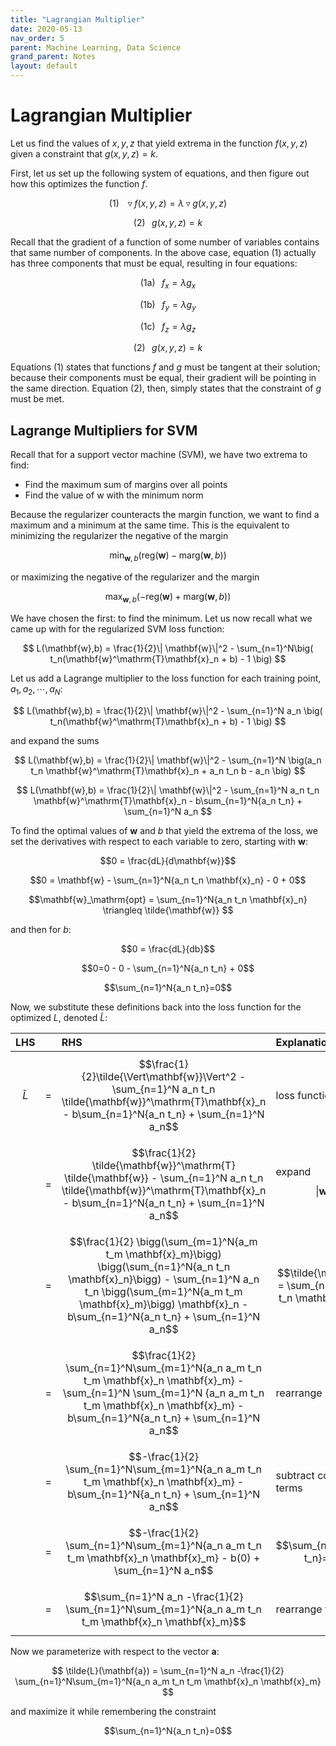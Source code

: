 ```yaml
---
title: "Lagrangian Multiplier"
date: 2020-05-13
nav_order: 5
parent: Machine Learning, Data Science
grand_parent: Notes
layout: default
---
```


# Lagrangian Multiplier

Let us find the values of $x,y,z$ that yield extrema in the function $f(x,y,z)$ given a constraint that $g(x,y,z)=k$.


First, let us set up the following system of equations, and then figure out how this optimizes the function $f$.

$$
(1)\;\;\;\triangledown f(x,y,z) = \lambda \triangledown g(x,y,z)
$$

$$(2)\;\;\;g(x,y,z)=k$$

Recall that the gradient of a function of some number of variables contains that same number of components. In the above case, equation $(1)$ actually has three components that must be equal, resulting in four equations:

$$(\mathrm{1a})\;\;\;f_x=\lambda g_x$$

$$(\mathrm{1b})\;\;\;f_y=\lambda g_y$$

$$(\mathrm{1c})\;\;\;f_z=\lambda g_z$$

$$(2)\;\;\;g(x,y,z)=k$$

Equations $(1)$ states that functions $f$ and $g$ must be tangent at their solution; because their components must be equal, their gradient will be pointing in the same direction. Equation $(2)$, then, simply states that the constraint of $g$ must be met.


## Lagrange Multipliers for SVM

Recall that for a support vector machine (SVM), we have two extrema to find:
- Find the maximum sum of margins over all points
- Find the value of $\mathrm{w}$ with the minimum norm

Because the regularizer counteracts the margin function, we want to find a maximum and a minimum at the same time. This is the equivalent to minimizing the regularizer the negative of the margin

$$
\min_{\mathbf{w},b}(\mathrm{reg}(\mathbf{w}) - \mathrm{marg}(\mathbf{w},b))
$$

or maximizing the negative of the regularizer and the margin

$$
\max_{\mathbf{w},b}(-\mathrm{reg}(\mathbf{w}) + \mathrm{marg}(\mathbf{w},b))
$$

We have chosen the first: to find the minimum. Let us now recall what we came up with for the regularized SVM loss function:

$$
L(\mathbf{w},b) = \frac{1}{2}\| \mathbf{w}\|^2 - \sum_{n=1}^N\big( t_n(\mathbf{w}^\mathrm{T}\mathbf{x}_n + b) - 1 \big)
$$

Let us add a Lagrange multiplier to the loss function for each training point, $a_1, a_2, \cdots, a_N$:

$$
L(\mathbf{w},b) = \frac{1}{2}\| \mathbf{w}\|^2 - \sum_{n=1}^N a_n \big( t_n(\mathbf{w}^\mathrm{T}\mathbf{x}_n + b) - 1 \big)
$$

and expand the sums

$$
L(\mathbf{w},b) = \frac{1}{2}\| \mathbf{w}\|^2 - \sum_{n=1}^N \big(a_n t_n \mathbf{w}^\mathrm{T}\mathbf{x}_n + a_n t_n b - a_n \big)
$$

$$
L(\mathbf{w},b) = \frac{1}{2}\| \mathbf{w}\|^2 - \sum_{n=1}^N a_n t_n \mathbf{w}^\mathrm{T}\mathbf{x}_n - b\sum_{n=1}^N{a_n t_n} + \sum_{n=1}^N a_n 
$$

To find the optimal values of $\mathbf{w}$ and $b$ that yield the extrema of the loss, we set the derivatives with respect to each variable to zero, starting with $\mathbf{w}$:

$$0 = \frac{dL}{d\mathbf{w}}$$

$$0 = \mathbf{w} - \sum_{n=1}^N{a_n t_n \mathbf{x}_n} - 0 + 0$$

$$\mathbf{w}_\mathrm{opt} = \sum_{n=1}^N{a_n t_n \mathbf{x}_n} \triangleq \tilde{\mathbf{w}} $$

and then for $b$:

$$0 = \frac{dL}{db}$$

$$0=0 - 0 - \sum_{n=1}^N{a_n t_n} + 0$$

$$\sum_{n=1}^N{a_n t_n}=0$$

Now, we substitute these definitions back into the loss function for the optimized $L$, denoted $\tilde{L}$:

|LHS||RHS|Explanation|
|--:|:-:|:--|:--|
| $$\tilde{L}$$ | $$=$$ | $$\frac{1}{2}\tilde{\Vert\mathbf{w}}\Vert^2 - \sum_{n=1}^N a_n t_n \tilde{\mathbf{w}}^\mathrm{T}\mathbf{x}_n - b\sum_{n=1}^N{a_n t_n} + \sum_{n=1}^N a_n$$ | loss function |
||$$=$$| $$\frac{1}{2} \tilde{\mathbf{w}}^\mathrm{T} \tilde{\mathbf{w}} - \sum_{n=1}^N a_n t_n \tilde{\mathbf{w}}^\mathrm{T}\mathbf{x}_n - b\sum_{n=1}^N{a_n t_n} + \sum_{n=1}^N a_n$$ | expand $$\|\mathbf{w}\|^2$$ |
||$$=$$| $$\frac{1}{2} \bigg(\sum_{m=1}^N{a_m t_m \mathbf{x}_m}\bigg) \bigg(\sum_{n=1}^N{a_n t_n \mathbf{x}_n}\bigg) - \sum_{n=1}^N a_n t_n \bigg(\sum_{m=1}^N{a_m t_m \mathbf{x}_m}\bigg) \mathbf{x}_n - b\sum_{n=1}^N{a_n t_n} + \sum_{n=1}^N a_n$$ | $$\tilde{\mathbf{w}} = \sum_{n=1}^N{a_n t_n \mathbf{x}_n}$$|
||$$=$$| $$\frac{1}{2} \sum_{n=1}^N\sum_{m=1}^N{a_n a_m t_n t_m \mathbf{x}_n \mathbf{x}_m} - \sum_{n=1}^N \sum_{m=1}^N {a_n a_m t_n t_m \mathbf{x}_n \mathbf{x}_m} - b\sum_{n=1}^N{a_n t_n} + \sum_{n=1}^N a_n$$ | rearrange sums|
||$$=$$| $$-\frac{1}{2} \sum_{n=1}^N\sum_{m=1}^N{a_n a_m t_n t_m \mathbf{x}_n \mathbf{x}_m} - b\sum_{n=1}^N{a_n t_n} + \sum_{n=1}^N a_n$$ | subtract common terms |
||$$=$$| $$-\frac{1}{2} \sum_{n=1}^N\sum_{m=1}^N{a_n a_m t_n t_m \mathbf{x}_n \mathbf{x}_m} - b(0) + \sum_{n=1}^N a_n$$ | $$\sum_{n=1}^N{a_n t_n}=0$$ |
||$$=$$| $$\sum_{n=1}^N a_n -\frac{1}{2} \sum_{n=1}^N\sum_{m=1}^N{a_n a_m t_n t_m \mathbf{x}_n \mathbf{x}_m}$$ | rearrange terms |

Now we parameterize with respect to the vector $\mathbf{a}$:

$$
\tilde{L}(\mathbf{a}) = \sum_{n=1}^N a_n -\frac{1}{2} \sum_{n=1}^N\sum_{m=1}^N{a_n a_m t_n t_m \mathbf{x}_n \mathbf{x}_m}
$$

and maximize it while remembering the constraint

$$\sum_{n=1}^N{a_n t_n}=0$$